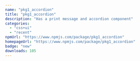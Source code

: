```yaml
---
name: "pkg1_accordion"
title: "pkg1_accordion"
description: "Has a print message and accordion component"
categories:
  - "css+ui"
  - "recent"
npmUrl: "https://www.npmjs.com/package/pkg1_accordion"
homepageUrl: "https://www.npmjs.com/package/pkg1_accordion"
badge: "new"
downloads: 105
---
```

